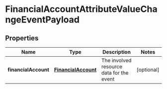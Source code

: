 
# FinancialAccountAttributeValueChangeEventPayload

## Properties
Name | Type | Description | Notes
------------ | ------------- | ------------- | -------------
**financialAccount** | [**FinancialAccount**](FinancialAccount.md) | The involved resource data for the event |  [optional]



